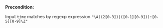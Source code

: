**Precondition:**

Input `time` matches by regexp expression `"\A((2[0-3])|([0-1][0-9])):[0-5][0-9]\Z"`
